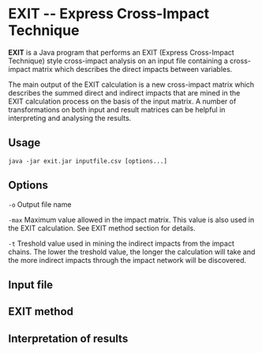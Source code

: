 # EXIT -- Express Cross-Impact Technique

**EXIT** is a Java program that performs 
an EXIT (Express Cross-Impact Technique) style
cross-impact analysis 
on an input file containing a cross-impact matrix 
which describes the direct impacts between variables.

The main output of the EXIT calculation
is a new cross-impact matrix which describes 
the summed direct and indirect impacts
that are mined in the EXIT calculation process
on the basis of the input matrix.
A number of transformations 
on both input and result matrices
can be helpful in interpreting and analysing the results.

## Usage

    java -jar exit.jar inputfile.csv [options...]

## Options

`-o` Output file name
  
`-max` Maximum value allowed in the impact matrix. 
This value is also used in the EXIT calculation. 
See EXIT method section for details.

`-t` Treshold value used in mining the indirect impacts from the impact chains.
The lower the treshold value, the longer the calculation will take 
and the more indirect impacts through the impact network will be discovered.

## Input file

## EXIT method


## Interpretation of results






